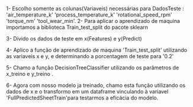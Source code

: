 
1- Escolho somente as colunas(Variaveis) necessárias para DadosTeste : 'air_temperature_k' 'process_temperature_k' 'rotational_speed_rpm' 'torque_nm' 'tool_wear_min'.
2- Para aplicar o aprendizado de maquina importamos a biblioteca Train_test_split do pacote sklearn

3- Divido os dados de teste em x(Features) e y(Predict)

4- Aplico a função de aprendizado de maquina 'Train_test_split' utilizando as variaveis x e y, e determinando a porcentagem de teste para '0.2'

5- Chamo a função DecisionTreeClassifier utilizando os parâmetros de x_treino e y_treino .

6- Agora com nosso modelo ja treinado, chamo esta função utilizando os dados de x e o transformo em um dataframe vinculando à variavel 'FullPredictedSheetTrain'para testarmos a eficácia do modelo.
